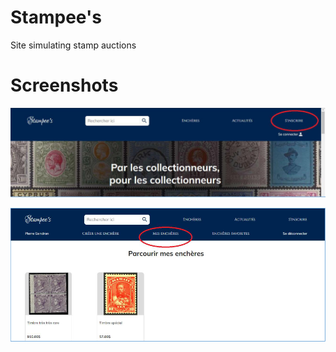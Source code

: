 # Stampee's
Site simulating stamp auctions

# Screenshots

![Homepage](/img/homepage.png)

![My auctions](/img/my_auctions.png)